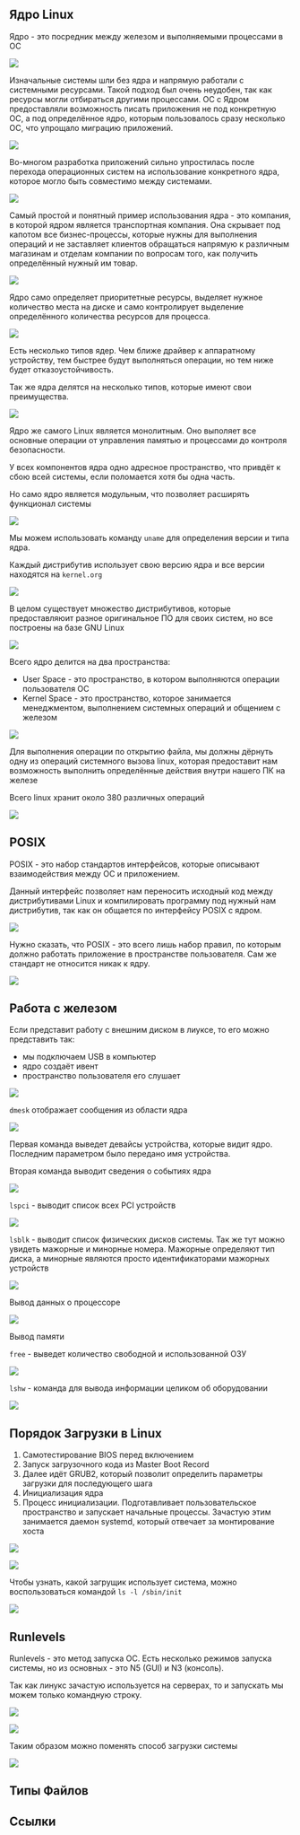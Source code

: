 

## Ядро Linux 

Ядро - это посредник между железом и выполняемыми процессами в ОС

![](_png/Pasted%20image%2020240716194853.png)

Изначальные системы шли без ядра и напрямую работали с системными ресурсами. Такой подход был очень неудобен, так как ресурсы могли отбираться другими процессами. ОС с Ядром предоставляли возможность писать приложения не под конкретную ОС, а под определённое ядро, которым пользовалось сразу несколько ОС, что упрощало миграцию приложений.

![](_png/Pasted%20image%2020240716195107.png)

Во-многом разработка приложений сильно упростилась после перехода операционных систем на использование конкретного ядра, которое могло быть совместимо между системами.

![](_png/Pasted%20image%2020240716195116.png)

Самый простой и понятный пример использования ядра - это компания, в которой ядром является транспортная компания. Она скрывает под капотом все бизнес-процессы, которые нужны для выполнения операций и не заставляет клиентов обращаться напрямую к различным магазинам и отделам компании по вопросам того, как получить определённый нужный им товар.

![](_png/Pasted%20image%2020240716195445.png)

Ядро само определяет приоритетные ресурсы, выделяет нужное количество места на диске и само контролирует выделение определённого количества ресурсов для процесса.

![](_png/Pasted%20image%2020240716195836.png)

Есть несколько типов ядер. Чем ближе драйвер к аппаратному устройству, тем быстрее будут выполняться операции, но тем ниже будет отказоустойчивость.

Так же ядра делятся на несколько типов, которые имеют свои преимущества.

![](_png/Pasted%20image%2020240716195919.png)

Ядро же самого Linux является монолитным. Оно выполяет все основные операции от управления памятью и процессами до контроля безопасности.

У всех компонентов ядра одно адресное пространство, что привдёт к сбою всей системы, если поломается хотя бы одна часть. 

Но само ядро является модульным, что позволяет расширять функционал системы

![](_png/Pasted%20image%2020240716200409.png)

Мы можем использовать команду `uname` для определения версии и типа ядра. 

Каждый дистрибутив использует свою версию ядра и все версии находятся на `kernel.org` 

![](_png/Pasted%20image%2020240716200702.png)

В целом существует множество дистрибутивов, которые предоставляюит разное оригинальное ПО для своих систем, но все построены на базе GNU Linux

![](_png/Pasted%20image%2020240716201026.png)

Всего ядро делится на два пространства:
- User Space - это пространство, в котором выполняются операции пользователя ОС
- Kernel Space - это пространство, которое занимается менеджментом, выполнением системных операций и общением с железом 

![](_png/Pasted%20image%2020240716201408.png)

Для выполнения операции по открытию файла, мы должны дёрнуть одну из операций системного вызова linux, которая предоставит нам возможность выполнить определённые действия внутри нашего ПК на железе

Всего linux хранит около 380 различных операций

![](_png/Pasted%20image%2020240716201550.png)

## POSIX

POSIX - это набор стандартов интерфейсов, которые описывают взаимодействия между ОС и приложением.

Данный интерфейс позволяет нам переносить исходный код между дистрибутивами Linux и компилировать программу под нужный нам дистрибутив, так как он общается по интерфейсу POSIX с ядром.

![](_png/Pasted%20image%2020240716202058.png)

Нужно сказать, что POSIX - это всего лишь набор правил, по которым должно работать приложение в пространстве пользователя. Сам же стандарт не относится никак к ядру. 

![](_png/Pasted%20image%2020240716202412.png)

## Работа с железом

Если представит работу с внешним диском в лиуксе, то его можно представить так:
- мы подключаем USB в компьютер
- ядро создаёт ивент
- пространство пользователя его слушает

![](_png/Pasted%20image%2020240718175025.png)

`dmesk` отображает сообщения из области ядра

![](_png/Pasted%20image%2020240718175214.png)

Первая команда выведет девайсы устройства, которые видит ядро. Последним параметром было передано имя устройства.

Вторая команда выводит сведения о событиях ядра

![](_png/Pasted%20image%2020240718175409.png)

`lspci` - выводит список всех PCI устройств

![](_png/Pasted%20image%2020240718180945.png)

`lsblk` - выводит список физических дисков системы. Так же тут можно увидеть мажорные и минорные номера. Мажорные определяют тип диска, а минорные являются просто идентификаторами мажорных устройств

![](_png/Pasted%20image%2020240718181057.png)

Вывод данных о процессоре

![](_png/Pasted%20image%2020240718181628.png)

Вывод памяти

`free` - выведет количество свободной и использованной ОЗУ

![](_png/Pasted%20image%2020240718181708.png)

`lshw` - команда для вывода информации целиком об оборудовании 

![](_png/Pasted%20image%2020240718181806.png)

## Порядок Загрузки в Linux 

1. Самотестирование BIOS перед включением
2. Запуск загрузочного кода из Master Boot Record
3. Далее идёт GRUB2, который позволит определить параметры загрузки для последующего шага
4. Инициализация ядра
5. Процесс инициализации. Подготавливает пользовательское пространство и запускает начальные процессы. Зачастую этим занимается даемон systemd, который отвечает за монтирование хоста

![](_png/Pasted%20image%2020240718191230.png)



![](_png/Pasted%20image%2020240718193055.png)

Чтобы узнать, какой загрущик использует система, можно воспользоваться командой `ls -l /sbin/init`

![](_png/Pasted%20image%2020240718193041.png)

## Runlevels 

Runlevels - это метод запуска ОС. Есть несколько режимов запуска системы, но из основных - это N5 (GUI) и N3 (консоль).

Так как линукс зачастую используется на серверах, то и запускать мы можем только командную строку. 

![](_png/Pasted%20image%2020240718193318.png)

![](_png/Pasted%20image%2020240718193411.png)

Таким образом можно поменять способ загрузки системы

![](_png/Pasted%20image%2020240718193518.png)

## Типы Файлов 









## Ссылки 













